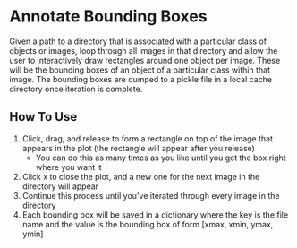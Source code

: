 # Annotate Bounding Boxes

Given a path to a directory that is associated with a particular class of objects or images, loop through all images in that directory and allow the user to interactively draw rectangles around one object per image. These will be the bounding boxes of an object of a particular class within that image. The bounding boxes are dumped to a pickle file in a local cache directory once iteration is complete.

## How To Use
1. Click, drag, and release to form a rectangle on top of the image that appears in the plot (the rectangle will appear after you release)
    * You can do this as many times as you like until you get the box right where you want it
2. Click x to close the plot, and a new one for the next image in the directory will appear
3. Continue this process until you've iterated through every image in the directory
4. Each bounding box will be saved in a dictionary where the key is the file name and the value is the bounding box of form [xmax, xmin, ymax, ymin]
